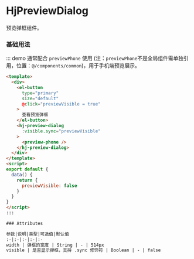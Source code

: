 # HjPreviewDialog

预览弹框组件。

### 基础用法

::: demo 通常配合 `previewPhone` 使用 (注：`previewPhone`不是全局组件需单独引用，位置：`@/components/common`)，用于手机端预览展示。
```html
<template>
  <div>
    <el-button
      type="primary" 
      size="default" 
      @click="previewVisible = true"
    >
      查看预览弹框
    </el-button>
    <hj-preview-dialog
      :visible.sync="previewVisible"
    >
      <preview-phone />
    </hj-preview-dialog>
  </div>
</template>
<script>
export default {
  data() {
    return {
      previewVisible: false
    }
  }
}
</script>
:::  

### Attributes

参数|说明|类型|可选值|默认值
:-|:-|:-|:-|:-
width | 弹框的宽度 | String | - | 514px
visible | 是否显示弹框，支持 .sync 修饰符 | Boolean | - | false
